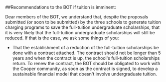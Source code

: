 ##Recommendations to the BOT if tuition is imminent:

Dear members of the BOT,
we understand that, despite the proposals submitted (or soon to be submitted) by the three schools to generate tuition charging programs to save the full-tuition undergraduate scholarships, that it is very likely that the full-tuition undergraduate scholarships will still be reduced. If that is the case, we ask some things of you:

- That the establishment of a reduction of the full-tuition scholarships be done with a contract attached. The contract should not be longer than 5 years and when the contract is up, the school's full-tuition scholarships return. To renew the contract, the BOT should be obligated to work with the Cooper community, as soon as the contract is signed, to develop a sustainable financial model that doesn't involve undergraduate tuition. 
